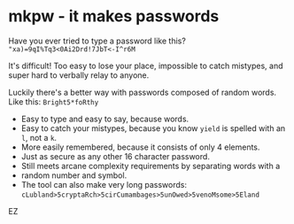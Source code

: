 # mkpw - it makes passwords

Have you ever tried to type a password like this?
`"xa)=9qI%Tq3<0Ai2Drd!7JbT<-I^r6M`

It's difficult! Too easy to lose your place, impossible to catch mistypes,
and super hard to verbally relay to anyone.

Luckily there's a better way with passwords composed of random words. Like
this: `Bright5*foRthy`

* Easy to type and easy to say, because words.
* Easy to catch your mistypes, because you know `yield` is spelled with an `l`, not
  a `k`.
* More easily remembered, because it consists of only 4 elements.
* Just as secure as any other 16 character password.
* Still meets arcane complexity requirements by separating words with a
* random number and symbol.
* The tool can also make very long passwords: 
  `cLubland>5cryptaRch>5cirCumambages>5unOwed>5venoMsome>5Eland`

EZ

